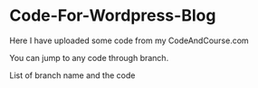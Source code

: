 # Code-For-Wordpress-Blog

Here I have uploaded some code from my CodeAndCourse.com

You can jump to any code through branch.

List of branch name and the code

